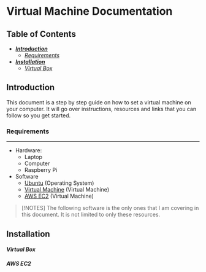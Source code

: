 # Virtual Machine Documentation

## Table of Contents

* [_**Introduction**_](#introduction)
    * [_Requirements_](#requirements)
* [_**Installation**_](#installation)
    * [_Virtual Box_](#virtual-box)

## Introduction

This document is a step by step guide on how to set a virtual machine on your computer. It will go over instructions, resources and links that you can follow so you get started.

### Requirements
---

* Hardware: 
    * Laptop
    * Computer
    * Raspberry Pi
* Software
    * [Ubuntu](https://ubuntu.com/download/desktop#system-requirements-NobleNumbat) (Operating System)
    * [Virtual Machine](#virtual-box) (Virtual Machine)
    * [AWS EC2](#aws-ec2) (Virtual Machine)

> [!NOTES]
> The following software is the only ones that I am covering in this document. It is not limited to only these resources.

## Installation

#### _Virtual Box_







#### _AWS EC2_


